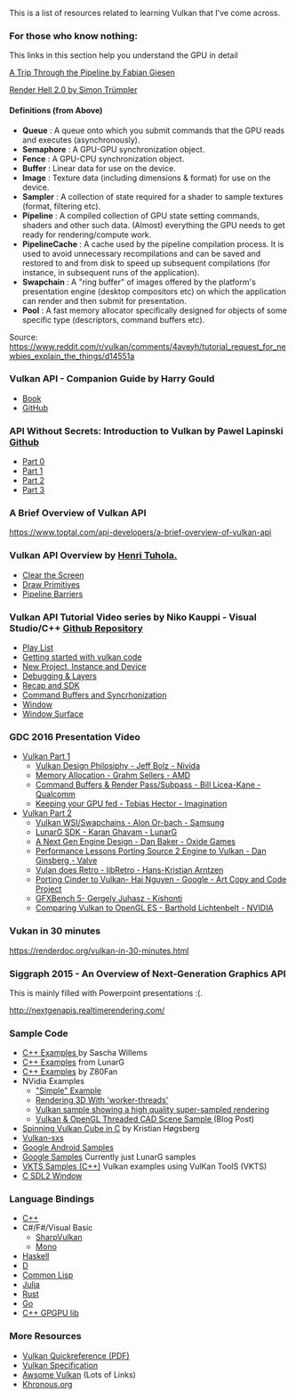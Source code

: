 This is a list of resources related to learning Vulkan that I've come across.  

### For those who know nothing:

This links in this section help you understand the GPU in detail

[A Trip Through the Pipeline by 
Fabian Giesen](https://fgiesen.wordpress.com/2011/07/09/a-trip-through-the-graphics-pipeline-2011-index/)

[Render Hell 2.0 by Simon Trümpler](https://simonschreibt.de/gat/renderhell/)


#### Definitions (from Above)
*  **Queue** : A queue onto which you submit commands that the GPU reads and executes (asynchronously).
*  **Semaphore** : A GPU-GPU synchronization object.
*  **Fence** : A GPU-CPU synchronization object.
*  **Buffer** : Linear data for use on the device.
*  **Image** : Texture data (including dimensions & format) for use on the device.
*  **Sampler** : A collection of state required for a shader to sample textures (format, filtering etc).
*  **Pipeline** : A compiled collection of GPU state setting commands, shaders and other such data. (Almost) everything the GPU needs to get ready for rendering/compute work.
*  **PipelineCache** : A cache used by the pipeline compilation process. It is used to avoid unnecessary recompilations and can be saved and restored to and from disk to speed up subsequent compilations (for instance, in subsequent runs of the application).
*  **Swapchain** : A "ring buffer" of images offered by the platform's presentation engine (desktop compositors etc) on which the application can render and then submit for presentation.
*  **Pool** : A fast memory allocator specifically designed for objects of some specific type (descriptors, command buffers etc).

Source: https://www.reddit.com/r/vulkan/comments/4aveyh/tutorial_request_for_newbies_explain_the_things/d14551a

### Vulkan API - Companion Guide by Harry Gould 
* [Book](https://www.gitbook.com/book/harrylovescode/vulkan-api/details)
* [GitHub](https://github.com/HarryLovesCode/Vulkan-API-Book)

### API Without Secrets: Introduction to Vulkan by Pawel Lapinski [Github](https://github.com/GameTechDev/IntroductionToVulkan)
* [Part 0](https://software.intel.com/en-us/articles/api-without-secrets-introduction-to-vulkan-preface)
* [Part 1](https://software.intel.com/en-us/api-without-secrets-introduction-to-vulkan-part-1)
* [Part 2](https://software.intel.com/en-us/api-without-secrets-introduction-to-vulkan-part-2)
* [Part 3](https://software.intel.com/en-us/api-without-secrets-introduction-to-vulkan-part-3)

### A Brief Overview of Vulkan API

https://www.toptal.com/api-developers/a-brief-overview-of-vulkan-api

### Vulkan API Overview by [ Henri Tuhola.](http://boxbase.org/entries/2014/jul/28/about-the-author/)

* [Clear the Screen](http://boxbase.org/entries/2016/feb/22/vulkan-api-overview/)
* [Draw Primitives](http://boxbase.org/entries/2016/feb/29/vulkan-api-overview-2/)
* [Pipeline Barriers](http://boxbase.org/entries/2016/mar/7/vulkan-api-overview-3/)

### Vulkan API Tutorial Video series by Niko Kauppi - Visual Studio/C++ [Github Repository](https://github.com/Niko40/Vulkan-API-Tutorials)
* [Play List](https://www.youtube.com/watch?v=wHt5wcxIPcE&list=PLUXvZMiAqNbK8jd7s52BIDtCbZnKNGp0P)
* [Getting started with vulkan code](https://www.youtube.com/watch?v=wHt5wcxIPcE)
* [New Project, Instance and Device](https://www.youtube.com/watch?v=YhQZYnpFX_0)
* [Debugging & Layers](https://www.youtube.com/watch?v=raXIWyWBv2I)
* [Recap and SDK](https://www.youtube.com/watch?v=OeERUoJaw9o)
* [Command Buffers and Syncrhonization](https://www.youtube.com/watch?v=Bu581jeyTL0)
* [Window](https://www.youtube.com/watch?v=J87M6HdcjS0)
* [Window Surface](https://www.youtube.com/watch?v=36Zj8fa3iyg)

### GDC 2016 Presentation Video

* [Vulkan Part 1](https://www.youtube.com/watch?v=HM8vYJQtHpA)
  * [Vulkan Design Philosiphy - Jeff Bolz - Nivida](https://youtu.be/HM8vYJQtHpA?t=15m2s)
  * [Memory Allocation - Grahm Sellers - AMD](https://youtu.be/HM8vYJQtHpA?t=35m51s)
  * [Command Buffers & Render Pass/Subpass - Bill Licea-Kane - Qualcomm](https://youtu.be/HM8vYJQtHpA?t=1h1m13s)
  * [Keeping your GPU fed - Tobias Hector - Imagination](https://youtu.be/HM8vYJQtHpA?t=1h29m14s)
* [Vulkan Part 2](https://www.youtube.com/watch?v=xXyZ4YaktyU)
  * [Vulkan WSI/Swapchains - Alon Or-bach - Samsung](https://youtu.be/EX1RKhlOYmY?t=10s) 
  * [LunarG SDK - Karan Ghavam - LunarG](https://youtu.be/EX1RKhlOYmY?t=17m53s)
  * [A Next Gen Engine Design - Dan Baker - Oxide Games](https://youtu.be/EX1RKhlOYmY?t=42m27s)
  * [Performance Lessons Porting Source 2 Engine to Vulkan - Dan Ginsberg - Valve](https://youtu.be/EX1RKhlOYmY?t=1h14m31s)
  * [Vulan does Retro - libRetro - Hans-Kristian Arntzen](https://youtu.be/EX1RKhlOYmY?t=1h41m13s)
  * [Porting Cinder to Vulkan- Hai Nguyen - Google - Art Copy and Code Project](https://youtu.be/EX1RKhlOYmY?t=1h49m54s)
  * [GFXBench 5- Gergely Juhasz - Kishonti](https://youtu.be/EX1RKhlOYmY?t=2h3m3s)
  * [Comparing Vulkan to OpenGL ES - Barthold Lichtenbelt - NVIDIA](https://youtu.be/EX1RKhlOYmY?t=2h9m20s)

### Vukan in 30 minutes

https://renderdoc.org/vulkan-in-30-minutes.html

### Siggraph 2015 - An Overview of Next-Generation Graphics API

This is mainly filled with Powerpoint presentations :(.

http://nextgenapis.realtimerendering.com/

### Sample Code

* [C++ Examples ](https://github.com/SaschaWillems/Vulkan) by Sascha Willems
* [C++ Examples](https://github.com/LunarG/VulkanSamples) from LunarG
* [C++ Examples](https://github.com/Z80Fan/VulkanDemos) by Z80Fan
* NVidia Examples
  * ["Simple" Example](https://github.com/nvpro-samples/gl_vk_chopper)
  * [Rendering 3D With 'worker-threads'](https://github.com/nvpro-samples/gl_vk_bk3dthreaded)
  * [Vulkan sample showing a high quality super-sampled rendering](https://github.com/nvpro-samples/gl_vk_supersampled)
  * [Vulkan & OpenGL Threaded CAD Scene Sample ](https://developer.nvidia.com/vulkan-opengl-threaded-cad-scene-sample) (Blog Post)
* [Spinning Vulkan Cube in C](https://github.com/krh/vkcube) by Kristian Høgsberg
* [Vulkan-sxs](https://github.com/philiptaylor/vulkan-sxs)
* [Google Android Samples](https://github.com/googlesamples/android-vulkan-tutorials)
* [Google Samples](https://github.com/googlesamples/vulkan-basic-samples)  Currently just LunarG samples
* [VKTS Samples (C++)](https://github.com/McNopper/Vulkan) Vulkan examples using VulKan ToolS (VKTS)
* [C SDL2 Window](https://github.com/corngood/SDL_vulkan)

### Language Bindings
* [C++](https://github.com/nvpro-pipeline/vkcpp)
* C#/F#/Visual Basic
  * [SharpVulkan](https://github.com/jwollen/SharpVulkan)
  * [Mono](https://github.com/mono/VulkanSharp)
* [Haskell](https://github.com/expipiplus1/vulkan)
* [D](https://github.com/ColonelThirtyTwo/dvulkan)
* [Common Lisp](https://github.com/3b/cl-vulkan)
* [Julia](https://github.com/JuliaGPU/Vulkan.jl)
* [Rust](https://github.com/tomaka/vulkano)
* [Go](https://github.com/vulkan-go/vulkan)
* [C++ GPGPU lib](https://github.com/alexhultman/libvc)

### More Resources
* [Vulkan Quickreference (PDF)](https://www.khronos.org/registry/vulkan/specs/1.0/refguide/Vulkan-1.0-web.pdf)
* [Vulkan Specification](https://www.khronos.org/registry/vulkan/specs/1.0-wsi_extensions/xhtml/vkspec.html)
* [Awsome Vulkan](https://github.com/vinjn/awesome-vulkan) (Lots of Links)
* [Khronous.org](https://github.com/KhronosGroup/Khronosdotorg/blob/master/api/vulkan/resources.md)

